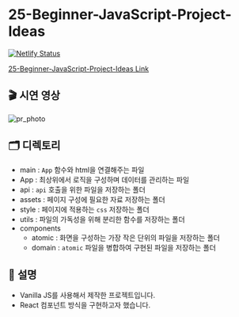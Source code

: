 
# 25-Beginner-JavaScript-Project-Ideas

[![Netlify Status](https://api.netlify.com/api/v1/badges/168c02cd-31ed-4ae0-b848-d3bef560472d/deploy-status)](https://app.netlify.com/sites/25-vanillajs-project/deploys)

[25-Beginner-JavaScript-Project-Ideas Link](https://25-vanillajs-project.netlify.app/)

## 🎬 시연 영상
![pr_photo](https://user-images.githubusercontent.com/70738281/153169987-6e58f507-f72e-4e0c-a04f-09acf7ee01d5.gif)

## 🗂️ 디렉토리

- main : `App` 함수와 html을 연결해주는 파일
- App : 최상위에서 로직을 구성하며 데이터를 관리하는 파일
- api : `api` 호출을 위한 파일을 저장하는 폴더
- assets : 페이지 구성에 필요한 자료 저장하는 폴더
- style : 페이지에 적용하는 `css` 저장하는 폴더
- utils : 파일의 가독성을 위해 분리한 함수를 저장하는 폴더
- components 
  - atomic : 화면을 구성하는 가장 작은 단위의 파일을 저장하는 폴더
  - domain : `atomic` 파일을 병합하여 구현된 파일을 저장하는 폴더

## 📌 설명

- Vanilla JS를 사용해서 제작한 프로젝트입니다.
- React 컴포넌트 방식을 구현하고자 했습니다.
